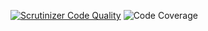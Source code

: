 [![Scrutinizer Code Quality](https://scrutinizer-ci.com/g/Trumgurun/kahc/badges/quality-score.png?b=master)](https://scrutinizer-ci.com/g/Trumgurun/kahc/)
![Code Coverage](https://scrutinizer-ci.com/g/Trumgurun/kahc/badges/coverage.png?b=master)
